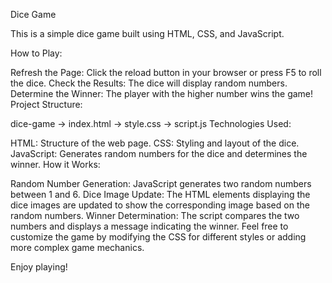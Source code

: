 Dice Game

This is a simple dice game built using HTML, CSS, and JavaScript.

How to Play:

Refresh the Page: Click the reload button in your browser or press F5 to roll the dice.
Check the Results: The dice will display random numbers.
Determine the Winner: The player with the higher number wins the game!
Project Structure:

dice-game
-> index.html
-> style.css
-> script.js
Technologies Used:

HTML: Structure of the web page.
CSS: Styling and layout of the dice.
JavaScript: Generates random numbers for the dice and determines the winner.
How it Works:

Random Number Generation: JavaScript generates two random numbers between 1 and 6.
Dice Image Update: The HTML elements displaying the dice images are updated to show the corresponding image based on the random numbers.
Winner Determination: The script compares the two numbers and displays a message indicating the winner.
Feel free to customize the game by modifying the CSS for different styles or adding more complex game mechanics.

Enjoy playing!
